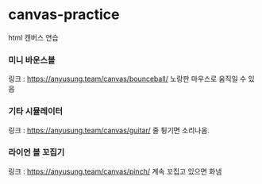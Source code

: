 # canvas-practice
html 캔버스 연습

### 미니 바운스볼
링크 : https://anyusung.team/canvas/bounceball/
노랑판 마우스로 움직일 수 있음

### 기타 시뮬레이터
링크 : https://anyusung.team/canvas/guitar/
줄 튕기면 소리나옴.

### 라이언 볼 꼬집기
링크 : https://anyusung.team/canvas/pinch/
계속 꼬집고 있으면 화냄

